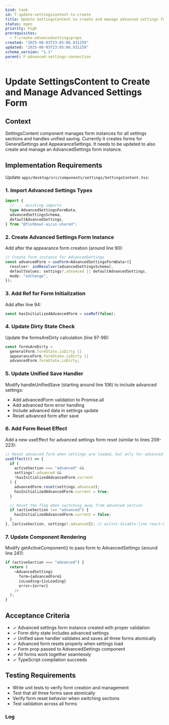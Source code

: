 ```yaml
---
kind: task
id: T-update-settingscontent-to-create
title: Update SettingsContent to create and manage advanced settings form
status: open
priority: high
prerequisites:
  - T-create-advancedsettingsprops
created: "2025-08-03T23:05:06.931259"
updated: "2025-08-03T23:05:06.931259"
schema_version: "1.1"
parent: F-advanced-settings-connection
---
```


# Update SettingsContent to Create and Manage Advanced Settings Form

## Context

SettingsContent component manages form instances for all settings sections and handles unified saving. Currently it creates forms for GeneralSettings and AppearanceSettings. It needs to be updated to also create and manage an AdvancedSettings form instance.

## Implementation Requirements

Update `apps/desktop/src/components/settings/SettingsContent.tsx`:

### 1. Import Advanced Settings Types

```typescript
import {
  // ... existing imports
  type AdvancedSettingsFormData,
  advancedSettingsSchema,
  defaultAdvancedSettings,
} from "@fishbowl-ai/ui-shared";
```

### 2. Create Advanced Settings Form Instance

Add after the appearance form creation (around line 90):

```typescript
// Create form instance for AdvancedSettings
const advancedForm = useForm<AdvancedSettingsFormData>({
  resolver: zodResolver(advancedSettingsSchema),
  defaultValues: settings?.advanced || defaultAdvancedSettings,
  mode: "onChange",
});
```

### 3. Add Ref for Form Initialization

Add after line 94:

```typescript
const hasInitializedAdvancedForm = useRef(false);
```

### 4. Update Dirty State Check

Update the formsAreDirty calculation (line 97-98):

```typescript
const formsAreDirty =
  generalForm.formState.isDirty ||
  appearanceForm.formState.isDirty ||
  advancedForm.formState.isDirty;
```

### 5. Update Unified Save Handler

Modify handleUnifiedSave (starting around line 106) to include advanced settings:

- Add advancedForm validation to Promise.all
- Add advanced form error handling
- Include advanced data in settings update
- Reset advanced form after save

### 6. Add Form Reset Effect

Add a new useEffect for advanced settings form reset (similar to lines 209-223):

```typescript
// Reset advanced form when settings are loaded, but only for advanced section
useEffect(() => {
  if (
    activeSection === "advanced" &&
    settings?.advanced &&
    !hasInitializedAdvancedForm.current
  ) {
    advancedForm.reset(settings.advanced);
    hasInitializedAdvancedForm.current = true;
  }

  // Reset the flag when switching away from advanced section
  if (activeSection !== "advanced") {
    hasInitializedAdvancedForm.current = false;
  }
}, [activeSection, settings?.advanced]); // eslint-disable-line react-hooks/exhaustive-deps
```

### 7. Update Component Rendering

Modify getActiveComponent() to pass form to AdvancedSettings (around line 241):

```typescript
if (activeSection === "advanced") {
  return (
    <AdvancedSettings
      form={advancedForm}
      isLoading={isLoading}
      error={error}
    />
  );
}
```

## Acceptance Criteria

- ✓ Advanced settings form instance created with proper validation
- ✓ Form dirty state includes advanced settings
- ✓ Unified save handler validates and saves all three forms atomically
- ✓ Advanced form resets properly when settings load
- ✓ Form prop passed to AdvancedSettings component
- ✓ All forms work together seamlessly
- ✓ TypeScript compilation succeeds

## Testing Requirements

- Write unit tests to verify form creation and management
- Test that all three forms save atomically
- Verify form reset behavior when switching sections
- Test validation across all forms

### Log
